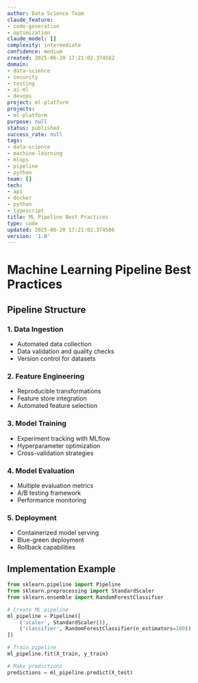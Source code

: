```yaml
---
author: Data Science Team
claude_feature:
- code-generation
- optimization
claude_model: []
complexity: intermediate
confidence: medium
created: 2025-06-20 17:21:02.374582
domain:
- data-science
- security
- testing
- ai-ml
- devops
project: ml-platform
projects:
- ml-platform
purpose: null
status: published
success_rate: null
tags:
- data-science
- machine-learning
- mlops
- pipeline
- python
team: []
tech:
- api
- docker
- python
- typescript
title: ML Pipeline Best Practices
type: code
updated: 2025-06-20 17:21:02.374586
version: '1.0'
---
```


# Machine Learning Pipeline Best Practices

## Pipeline Structure

### 1. Data Ingestion
- Automated data collection
- Data validation and quality checks
- Version control for datasets

### 2. Feature Engineering
- Reproducible transformations
- Feature store integration
- Automated feature selection

### 3. Model Training
- Experiment tracking with MLflow
- Hyperparameter optimization
- Cross-validation strategies

### 4. Model Evaluation
- Multiple evaluation metrics
- A/B testing framework
- Performance monitoring

### 5. Deployment
- Containerized model serving
- Blue-green deployment
- Rollback capabilities

## Implementation Example

```python
from sklearn.pipeline import Pipeline
from sklearn.preprocessing import StandardScaler
from sklearn.ensemble import RandomForestClassifier

# Create ML pipeline
ml_pipeline = Pipeline([
    ('scaler', StandardScaler()),
    ('classifier', RandomForestClassifier(n_estimators=100))
])

# Train pipeline
ml_pipeline.fit(X_train, y_train)

# Make predictions
predictions = ml_pipeline.predict(X_test)
```